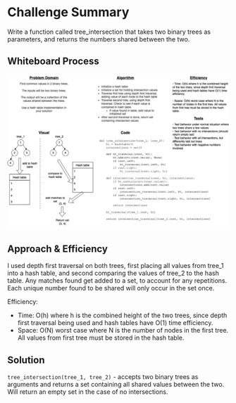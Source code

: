 # Challenge Summary

Write a function called tree_intersection that takes two binary trees as parameters, and returns the numbers shared between the two.

## Whiteboard Process

![tree intersection wb](tree_intersection.jpg)

## Approach & Efficiency

I used depth first traversal on both trees, first placing all values from tree_1 into a hash table, and second comparing the values of tree_2 to the hash table. Any matches found get added to a set, to account for any repetitions. Each unique number found to be shared will only occur in the set once.

Efficiency:

* Time: O(h) where h is the combined height of the two trees, since depth first traversal being used and hash tables have O(1) time efficiency.
* Space: O(N) worst case where N is the number of nodes in the first tree. All values from first tree must be stored in the hash table.

## Solution

`tree_intersection(tree_1, tree_2)` - accepts two binary trees as arguments and returns a set containing all shared values between the two. Will return an empty set in the case of no intersections.
